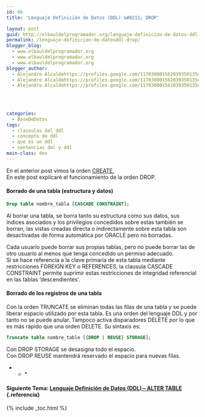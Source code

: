 ```yaml
---
id: 66
title: 'Lenguaje Definición de Datos (DDL) &#8211; DROP'

layout: post
guid: http://elbauldelprogramador.org/lenguaje-definicion-de-datos-ddl-drop/
permalink: /lenguaje-definicion-de-datosddl-drop/
blogger_blog:
  - www.elbauldelprogramador.org
  - www.elbauldelprogramador.org
  - www.elbauldelprogramador.org
blogger_author:
  - Alejandro Alcaldehttps://profiles.google.com/117030001562039350135noreply@blogger.com
  - Alejandro Alcaldehttps://profiles.google.com/117030001562039350135noreply@blogger.com
  - Alejandro Alcaldehttps://profiles.google.com/117030001562039350135noreply@blogger.com

  
  
  
categories:
  - BaseDeDatos
tags:
  - clausulas del ddl
  - concepto de ddl
  - que es un ddl
  - sentencias dml y ddl
main-class: dev
---
```

<div class="icosql">
</div>

En el anterior post vimos la orden [CREATE.][1]  
En este post explicaré el funcionamiento de la orden DROP.

#### Borrado de una tabla (estructura y datos)

```sql
Drop table nombre_tabla [CASCADE CONSTRAINT];
```

Al borrar una tabla, se borra tanto su estructura como sus datos, sus índices asociados y los privilegios concedidos sobre estas también se borran, las vistas creadas directa o indirectamente sobre esta tabla son desactivadas de forma automática por ORACLE pero no borradas.  
  
<!--ad-->

  
Cada usuario puede borrar sus propias tablas, pero no puede borrar las de otro usuario al menos que tenga concedido un permiso adecuado.  
Si se hace referencia a la clave primaria de esta tabla mediante restricciones FOREIGN KEY o REFERENCES, la clausula CASCADE CONSTRAINT permite suprimir estas restricciones de integridad referencial en las tablas ‘descendientes’.

#### Borrado de los registros de una tabla

Con la orden TRUNCATE se eliminan todas las filas de una tabla y se puede liberar espacio utilizado por esta tabla. Es una orden del lenguaje DDL y por tanto no se puede anular. Tampoco activa disparadores DELETE por lo que es más rápido que una orden DELETE. Su sintaxis es:

```sql
Truncate table nombre_table [{DROP | REUSE} STORAGE];
```

Con DROP STORAGE se desasigna todo el espacio.  
Con DROP REUSE mantendrá reservado el espacio para nuevas filas.

* * *</p> 

#### Siguiente Tema: [Lenguaje Definición de Datos (DDL) &#8211; ALTER TABLE][2] {.referencia}



 [1]: https://elbauldelprogramador.com/lenguaje-definicion-de-datosddl-create/
 [2]: https://elbauldelprogramador.com/lenguaje-definicion-de-datos-ddl-alter/

{% include _toc.html %}
